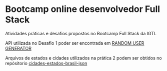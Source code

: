 # Bootcamp online desenvolvedor Full Stack

Atividades práticas e desafios propostos no Bootcamp Full Stack da IGTI.

API utilizada no Desafio 1 poder ser encontrada em [RANDOM USER GENERATOR](https://randomuser.me/)

Arquivos de estados e cidades utilizados na prática 2 podem ser obtidos no repósitorio [cidades-estados-brasil-json](https://github.com/felipefdl/cidades-estados-brasil-json)

